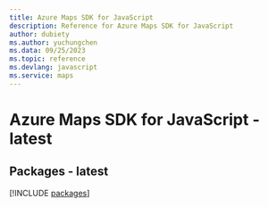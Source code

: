 ```yaml
---
title: Azure Maps SDK for JavaScript
description: Reference for Azure Maps SDK for JavaScript
author: dubiety
ms.author: yuchungchen
ms.data: 09/25/2023
ms.topic: reference
ms.devlang: javascript
ms.service: maps
---
```

# Azure Maps SDK for JavaScript - latest
## Packages - latest
[!INCLUDE [packages](maps-index.md)]